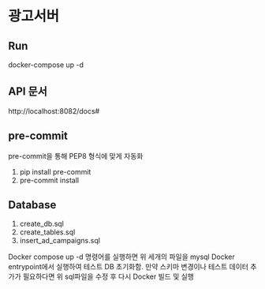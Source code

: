 # 광고서버

## Run
docker-compose up -d

## API 문서
http://localhost:8082/docs#


## pre-commit
pre-commit을 통해 PEP8 형식에 맞게 자동화
1. pip install pre-commit
2. pre-commit install


## Database
1. create_db.sql
2. create_tables.sql
3. insert_ad_campaigns.sql

Docker compose up -d 명령어를 실행하면 위 세개의 파일을 mysql Docker entrypoint에서 실행하여 테스트 DB 초기화함.
만약 스키마 변경이나 테스트 데이터 추가가 필요하다면 위 sql파일을 수정 후 다시 Docker 빌드 및 실행
